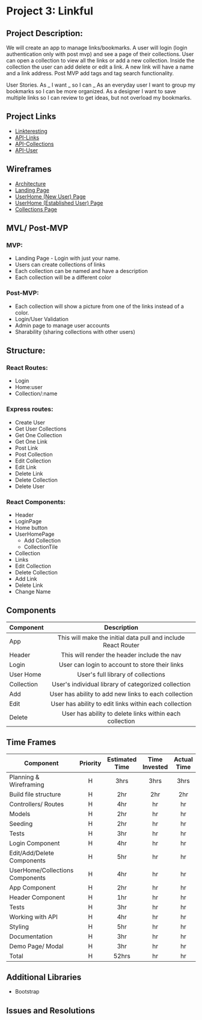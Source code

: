 # Project 3: Linkful

## Project Description:
We will create an app to manage links/bookmarks. A user will login (login authentication only with post mvp) and see a page of their collections. User can open a collection to view all the links or add a new collection. Inside the collection the user can add delete or edit a link. A new link will have a name and a link address. Post MVP add tags and tag search functionality.

User Stories. As _ I want _ so I can _
As an everyday user I want to group my bookmarks so I can be more organized.
As a designer I want to save multiple links so I can review to get ideas, but not overload my bookmarks.

## Project Links
- [Linkteresting](https://linkteresting.netlify.com/)
- [API-Links](http://list-links.herokuapp.com/api/link)
- [API-Collections](http://list-links.herokuapp.com/api/collection)
- [API-User](http://list-links.herokuapp.com/api/user)

## Wireframes
- [Architecture](https://drive.google.com/open?id=1zC-cR2DbKCw5VnstRQovnChTutAAF_zpSqdtvIx9wiQ)
- [Landing Page](https://drive.google.com/open?id=1m0CMqlXUoUda1lpd-76MzYYrcVlTPdDRrELhq-Az4TQ)
- [UserHome (New User) Page](https://drive.google.com/open?id=1LtstfmYZrgakQay9rjemwya3ooOqyAgn9auc94jC8Uk)
- [UserHome (Established User) Page](https://docs.google.com/drawings/d/1vibjhKRvmdFeZTMEsHVE0dYaV2uQqtv1YufVO-n02wA/edit)
- [Collections Page](https://drive.google.com/open?id=1eV4Ex961YCHtG3mqlprDmJPN-UFwUOauylE2q3IeAgw)


## MVL/ Post-MVP

### MVP: 
- Landing Page - Login with just your name.
- Users can create collections of links
- Each collection can be named and have a description
- Each collection will be a different color

### Post-MVP: 
- Each collection will show a picture from one of the links instead of a color.
- Login/User Validation
- Admin page to manage user accounts
- Sharability (sharing collections with other users)

## Structure:

### React Routes:
- Login
- Home:user
- Collection/:name

### Express routes:
- Create User
- Get User Collections
- Get One Collection
- Get One Link
- Post Link
- Post Collection
- Edit Collection
- Edit Link
- Delete Link
- Delete Collection
- Delete User

### React Components:
- Header
- LoginPage
- Home button <Link>
- UserHomePage
	- Add Collection
	- CollectionTile<Link>
- Collection
- Links
- Edit Collection
- Delete Collection
- Add Link
- Delete Link
- Change Name

## Components
| Component | Description | 
| --- | :---: |  
| App | This will make the initial data pull and include React Router| 
| Header | This will render the header include the nav | 
| Login | User can login to account to store their links | 
| User Home | User's full library of collections | 
| Collection | User's individual library of categorized collection | 
| Add | User has ability to add new links to each collection | 
| Edit | User has ability to edit links within each collection | 
| Delete | User has ability to delete links within each collection | 

## Time Frames 
| Component | Priority | Estimated Time | Time Invested | Actual Time |
| --- | :---: |  :---: | :---: | :---: |
| Planning & Wireframing | H | 3hrs| 3hrs | 3hrs |
| Build file structure | H | 2hr| 2hr | 2hr |
| Controllers/ Routes | H | 4hr| hr | hr |
| Models | H | 2hr| hr | hr |
| Seeding | H | 2hr| hr | hr |
| Tests | H | 3hr| hr | hr |
| Login Component | H | 4hr| hr | hr |
| Edit/Add/Delete Components | H | 5hr| hr | hr |
| UserHome/Collections Components | H | 4hr| hr | hr |
| App Component | H | 2hr| hr | hr |
| Header Component | H | 1hr| hr | hr |
| Tests | H | 3hr| hr | hr |
| Working with API | H | 4hr| hr | hr |
| Styling | H | 5hr| hr | hr |
| Documentation | H | 3hr| hr | hr |
| Demo Page/ Modal | H | 3hr| hr | hr |
| Total | H | 52hrs | hr | hr |

## Additional Libraries 
- Bootstrap


## Issues and Resolutions 


